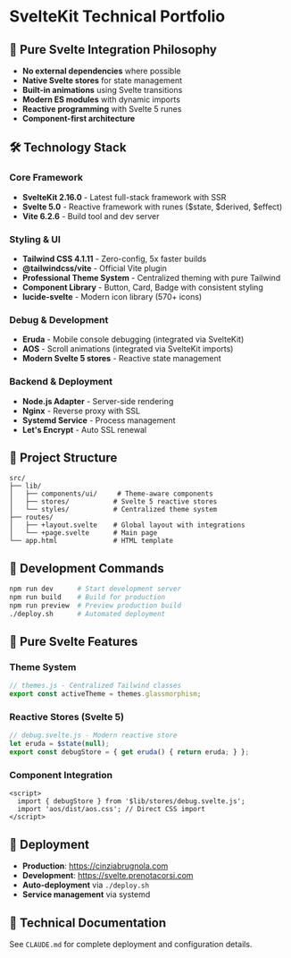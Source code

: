 # SvelteKit Technical Portfolio

## 🚀 Pure Svelte Integration Philosophy
- **No external dependencies** where possible
- **Native Svelte stores** for state management  
- **Built-in animations** using Svelte transitions
- **Modern ES modules** with dynamic imports
- **Reactive programming** with Svelte 5 runes
- **Component-first architecture**

## 🛠️ Technology Stack

### Core Framework
- **SvelteKit 2.16.0** - Latest full-stack framework with SSR
- **Svelte 5.0** - Reactive framework with runes ($state, $derived, $effect)
- **Vite 6.2.6** - Build tool and dev server

### Styling & UI
- **Tailwind CSS 4.1.11** - Zero-config, 5x faster builds
- **@tailwindcss/vite** - Official Vite plugin
- **Professional Theme System** - Centralized theming with pure Tailwind
- **Component Library** - Button, Card, Badge with consistent styling
- **lucide-svelte** - Modern icon library (570+ icons)

### Debug & Development
- **Eruda** - Mobile console debugging (integrated via SvelteKit)
- **AOS** - Scroll animations (integrated via SvelteKit imports)
- **Modern Svelte 5 stores** - Reactive state management

### Backend & Deployment
- **Node.js Adapter** - Server-side rendering
- **Nginx** - Reverse proxy with SSL
- **Systemd Service** - Process management
- **Let's Encrypt** - Auto SSL renewal

## 📁 Project Structure

```
src/
├── lib/
│   ├── components/ui/     # Theme-aware components
│   ├── stores/           # Svelte 5 reactive stores
│   └── styles/           # Centralized theme system
├── routes/
│   ├── +layout.svelte    # Global layout with integrations
│   └── +page.svelte      # Main page
└── app.html              # HTML template
```

## 🔧 Development Commands

```bash
npm run dev      # Start development server
npm run build    # Build for production
npm run preview  # Preview production build
./deploy.sh      # Automated deployment
```

## 🎨 Pure Svelte Features

### Theme System
```javascript
// themes.js - Centralized Tailwind classes
export const activeTheme = themes.glassmorphism;
```

### Reactive Stores (Svelte 5)
```javascript
// debug.svelte.js - Modern reactive store
let eruda = $state(null);
export const debugStore = { get eruda() { return eruda; } };
```

### Component Integration
```svelte
<script>
  import { debugStore } from '$lib/stores/debug.svelte.js';
  import 'aos/dist/aos.css'; // Direct CSS import
</script>
```

## 🚀 Deployment

- **Production**: https://cinziabrugnola.com
- **Development**: https://svelte.prenotacorsi.com
- **Auto-deployment** via `./deploy.sh`
- **Service management** via systemd

## 📖 Technical Documentation

See `CLAUDE.md` for complete deployment and configuration details.